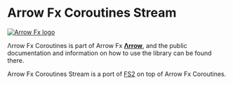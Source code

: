 # Arrow Fx Coroutines Stream

[![Arrow Fx logo](https://raw.githubusercontent.com/arrow-kt/arrow-site/master/docs/img/fx/arrow-fx-brand-sidebar.svg?sanitize=true)](https://arrow-kt.io)

Λrrow Fx Coroutines is part of Arrow Fx [**Λrrow**](https://arrow-kt.io/docs/fx/), and the public documentation and information on how to use the library can be found there.

Arrow Fx Coroutines Stream is a port of [FS2](https://github.com/typelevel/fs2) on top of Arrow Fx Coroutines.
